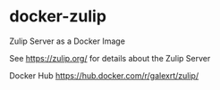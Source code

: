 # docker-zulip
Zulip Server as a Docker Image

See https://zulip.org/ for details about the Zulip Server

Docker Hub https://hub.docker.com/r/galexrt/zulip/
